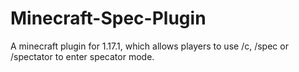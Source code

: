 # Minecraft-Spec-Plugin
A minecraft plugin for 1.17.1, which allows players to use /c, /spec or /spectator to enter specator mode. 
